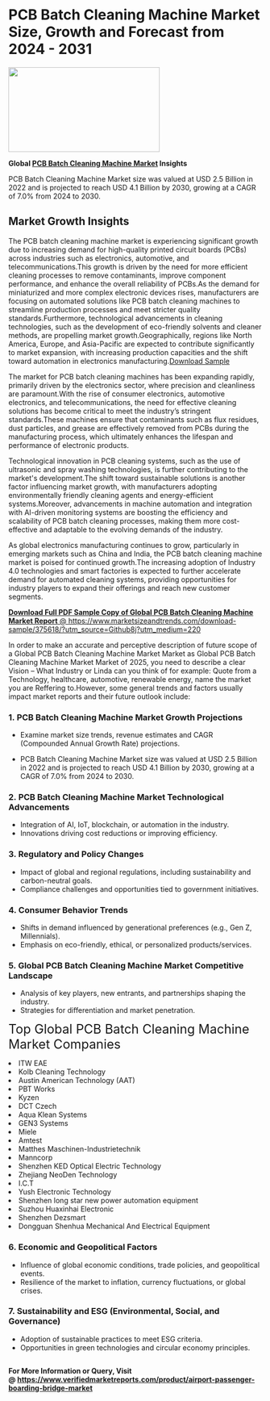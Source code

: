 <H1>PCB Batch Cleaning Machine Market Size, Growth and Forecast from 2024 - 2031</H1><img class="aligncenter size-medium wp-image-584254" src="https://thirdeyenews.in/wp-content/uploads/2024/09/Global-Market-Research-300x168.jpeg" alt="" width="300" height="168" /><p><strong>Global&nbsp;<a href="https://www.marketsizeandtrends.com/download-sample/375618/?utm_source=Github8j?utm_medium=220">PCB Batch Cleaning Machine Market</a> Insights</strong></p><p>PCB Batch Cleaning Machine Market size was valued at USD 2.5 Billion in 2022 and is projected to reach USD 4.1 Billion by 2030, growing at a CAGR of 7.0% from 2024 to 2030.</p><p><h2>Market Growth Insights</h2> <p>The PCB batch cleaning machine market is experiencing significant growth due to increasing demand for high-quality printed circuit boards (PCBs) across industries such as electronics, automotive, and telecommunications.This growth is driven by the need for more efficient cleaning processes to remove contaminants, improve component performance, and enhance the overall reliability of PCBs.As the demand for miniaturized and more complex electronic devices rises, manufacturers are focusing on automated solutions like PCB batch cleaning machines to streamline production processes and meet stricter quality standards.Furthermore, technological advancements in cleaning technologies, such as the development of eco-friendly solvents and cleaner methods, are propelling market growth.Geographically, regions like North America, Europe, and Asia-Pacific are expected to contribute significantly to market expansion, with increasing production capacities and the shift toward automation in electronics manufacturing.<a href="download-link">Download Sample</a></p> <p>The market for PCB batch cleaning machines has been expanding rapidly, primarily driven by the electronics sector, where precision and cleanliness are paramount.With the rise of consumer electronics, automotive electronics, and telecommunications, the need for effective cleaning solutions has become critical to meet the industry’s stringent standards.These machines ensure that contaminants such as flux residues, dust particles, and grease are effectively removed from PCBs during the manufacturing process, which ultimately enhances the lifespan and performance of electronic products.</p> <p>Technological innovation in PCB cleaning systems, such as the use of ultrasonic and spray washing technologies, is further contributing to the market's development.The shift toward sustainable solutions is another factor influencing market growth, with manufacturers adopting environmentally friendly cleaning agents and energy-efficient systems.Moreover, advancements in machine automation and integration with AI-driven monitoring systems are boosting the efficiency and scalability of PCB batch cleaning processes, making them more cost-effective and adaptable to the evolving demands of the industry.</p> <p>As global electronics manufacturing continues to grow, particularly in emerging markets such as China and India, the PCB batch cleaning machine market is poised for continued growth.The increasing adoption of Industry 4.0 technologies and smart factories is expected to further accelerate demand for automated cleaning systems, providing opportunities for industry players to expand their offerings and reach new customer segments.</p> <a href="download-link"></p><p><span class=""><strong>Download Full PDF Sample Copy of Global PCB Batch Cleaning Machine Market Report</strong> @ <a href="https://www.marketsizeandtrends.com/download-sample/375618/?utm_source=Github8j?utm_medium=220" target="_blank">https://www.marketsizeandtrends.com/download-sample/375618/?utm_source=Github8j?utm_medium=220</a></span></p><p>In order to make an accurate and perceptive description of future scope of a Global&nbsp;PCB Batch Cleaning Machine Market Market as Global&nbsp;PCB Batch Cleaning Machine Market Market of 2025, you need to describe a clear Vision &ndash; What Industry or Linda can you think of for example: Quote from a Technology, healthcare, automotive, renewable energy, name the market you are Reffering to.However, some general trends and factors usually impact market reports and their future outlook include:</p><h3>1.&nbsp;<strong>PCB Batch Cleaning Machine Market Growth Projections</strong></h3><ul><li>Examine market size trends, revenue estimates and CAGR (Compounded Annual Growth Rate) projections.</li><li><p>PCB Batch Cleaning Machine Market size was valued at USD 2.5 Billion in 2022 and is projected to reach USD 4.1 Billion by 2030, growing at a CAGR of 7.0% from 2024 to 2030.</p></li></ul><h3>2.&nbsp;<strong>PCB Batch Cleaning Machine Market Technological Advancements</strong></h3><ul><li>Integration of AI, IoT, blockchain, or automation in the industry.</li><li>Innovations driving cost reductions or improving efficiency.</li></ul><h3>3.&nbsp;<strong>Regulatory and Policy Changes</strong></h3><ul><li>Impact of global and regional regulations, including sustainability and carbon-neutral goals.</li><li>Compliance challenges and opportunities tied to government initiatives.</li></ul><h3>4.&nbsp;<strong>Consumer Behavior Trends</strong></h3><ul><li>Shifts in demand influenced by generational preferences (e.g., Gen Z, Millennials).</li><li>Emphasis on eco-friendly, ethical, or personalized products/services.</li></ul><h3>5.&nbsp;<strong>Global PCB Batch Cleaning Machine Market Competitive Landscape</strong></h3><ul><li>Analysis of key players, new entrants, and partnerships shaping the industry.</li><li>Strategies for differentiation and market penetration.</li></ul><p data-pm-slice="1 1 []"><span style="color: inherit; font-family: inherit; font-size: 25px;">Top Global PCB Batch Cleaning Machine Market Companies</span></p><div class="" data-test-id=""><p><li>ITW EAE</li><li> Kolb Cleaning Technology</li><li> Austin American Technology (AAT)</li><li> PBT Works</li><li> Kyzen</li><li> DCT Czech</li><li> Aqua Klean Systems</li><li> GEN3 Systems</li><li> Miele</li><li> Amtest</li><li> Matthes Maschinen-Industrietechnik</li><li> Manncorp</li><li> Shenzhen KED Optical Electric Technology</li><li> Zhejiang NeoDen Technology</li><li> I.C.T</li><li> Yush Electronic Technology</li><li> Shenzhen long star new power automation equipment</li><li> Suzhou Huaxinhai Electronic</li><li> Shenzhen Dezsmart</li><li> Dongguan Shenhua Mechanical And Electrical Equipment</li></p></div><h3>6.&nbsp;<strong>Economic and Geopolitical Factors</strong></h3><ul><li>Influence of global economic conditions, trade policies, and geopolitical events.</li><li>Resilience of the market to inflation, currency fluctuations, or global crises.</li></ul><h3>7.&nbsp;<strong>Sustainability and ESG (Environmental, Social, and Governance)</strong></h3><ul><li>Adoption of sustainable practices to meet ESG criteria.</li><li>Opportunities in green technologies and circular economy principles.</li></ul><h2><strong style="font-size: 14px;">For More Information or Query, Visit @&nbsp;</strong><a style="background-color: #ffffff; font-size: 14px;" href="https://www.marketsizeandtrends.com/report/pcb-batch-cleaning-machine-market/" target="_blank">https://www.verifiedmarketreports.com/product/airport-passenger-boarding-bridge-market</a></h2>